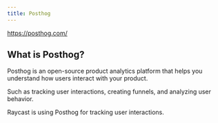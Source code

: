 ```yaml
---
title: Posthog
---
```


https://posthog.com/

## What is Posthog?

Posthog is an open-source product analytics platform that helps you understand how users interact with your product.

Such as tracking user interactions, creating funnels, and analyzing user behavior.

Raycast is using Posthog for tracking user interactions.